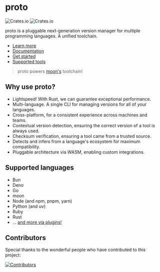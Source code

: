 # proto

![Crates.io](https://img.shields.io/crates/v/proto_cli) ![Crates.io](https://img.shields.io/crates/d/proto_cli)

proto is a pluggable next-generation version manager for multiple programming languages. A unified toolchain.

- [Learn more](https://moonrepo.dev/proto)
- [Documentation](https://moonrepo.dev/docs/proto)
- [Get started](https://moonrepo.dev/docs/proto/install)
- [Supported tools](https://moonrepo.dev/docs/proto/tools)

> proto powers [moon's](https://github.com/moonrepo/moon) toolchain!

## Why use proto?

- Lightspeed! With Rust, we can guarantee exceptional performance.
- Multi-language. A single CLI for managing versions for all of your languages.
- Cross-platform, for a consistent experience across machines and teams.
- Contextual version detection, ensuring the correct version of a tool is always used.
- Checksum verification, ensuring a tool came from a trusted source.
- Detects and infers from a language's ecosystem for maximum compatibility.
- Pluggable architecture via WASM, enabling custom integrations.

## Supported languages

- Bun
- Deno
- Go
- moon
- Node (and npm, pnpm, yarn)
- Python (and uv)
- Ruby
- Rust
- ... [and more via plugins!](https://moonrepo.dev/docs/proto/tools)

## Contributors

Special thanks to the wonderful people who have contributed to this project:

[![Contributors](https://contrib.rocks/image?repo=moonrepo/proto)](https://github.com/moonrepo/proto/graphs/contributors)
